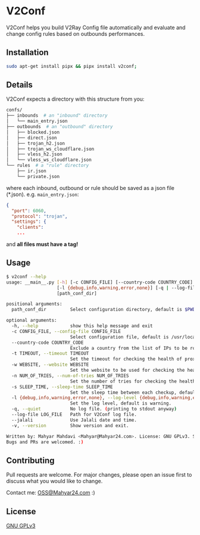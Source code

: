 # V2Conf

V2Conf helps you build V2Ray Config file automatically and evaluate and change config rules based on outbounds performances.
## Installation

```bash
sudo apt-get install pipx && pipx install v2conf;
```

## Details

V2Conf expects a directory with this structure from you:
```bash
confs/
├── inbounds  # an "inbound" directory
│   └── main_entry.json
├── outbounds  # an "outbound" directory
│   ├── blocked.json
│   ├── direct.json
│   ├── trojan_h2.json
│   ├── trojan_ws_cloudflare.json
│   ├── vless_h2.json
│   └── vless_ws_cloudflare.json
└── rules  # a "rule" directory
    ├── ir.json
    └── private.json
```
where each inbound, outbound or rule should be saved as a json file (*.json).
e.g. `main_entry.json`:
```json
{
  "port": 6060,
  "protocol": "trojan",
  "settings": {
    "clients":
    ...
```
and **all files must have a tag!**


## Usage
```bash
$ v2conf --help
usage: __main__.py [-h] [-c CONFIG_FILE] [--country-code COUNTRY_CODE] [-t TIMEOUT] [-w WEBSITE] [-n NUM_OF_TRIES] [-s SLEEP_TIME]
                   [-l {debug,info,warning,error,none}] [-q | --log-file LOG_FILE] [--jalali] [-v]
                   [path_conf_dir]

positional arguments:
  path_conf_dir         Select configuration directory, default is $PWD.

optional arguments:
  -h, --help            show this help message and exit
  -c CONFIG_FILE, --config-file CONFIG_FILE
                        Select configuration file, default is /usr/local/etc/v2ray/config.json.
  --country-code COUNTRY_CODE
                        Exclude a country from the list of IPs to be routed; default is 'IR'. (ISO 3166-1 alpha-2)
  -t TIMEOUT, --timeout TIMEOUT
                        Set the timeout for checking the health of proxies, default is 15 seconds.
  -w WEBSITE, --website WEBSITE
                        Set the website to be used for checking the health of proxies, default is https://facebook.com
  -n NUM_OF_TRIES, --num-of-tries NUM_OF_TRIES
                        Set the number of tries for checking the health of proxies, default is 10.
  -s SLEEP_TIME, --sleep-time SLEEP_TIME
                        Set the sleep time between each checkup, default is 30 minutes. (in seconds)
  -l {debug,info,warning,error,none}, --log-level {debug,info,warning,error,none}
                        Set the log level, default is warning.
  -q, --quiet           No log file. (printing to stdout anyway)
  --log-file LOG_FILE   Path for V2Conf log file.
  --jalali              Use Jalali date and time.
  -v, --version         Show version and exit.

Written by: Mahyar Mahdavi <Mahyar@Mahyar24.com>. License: GNU GPLv3. Source Code: <https://github.com/mahyar24/V2Conf>. Reporting
Bugs and PRs are welcomed. :)
```
## Contributing
Pull requests are welcome. For major changes, please open an issue first to discuss what you would like to change.

Contact me: <OSS@Mahyar24.com> :)

## License
[GNU GPLv3 ](https://choosealicense.com/licenses/gpl-3.0/)
